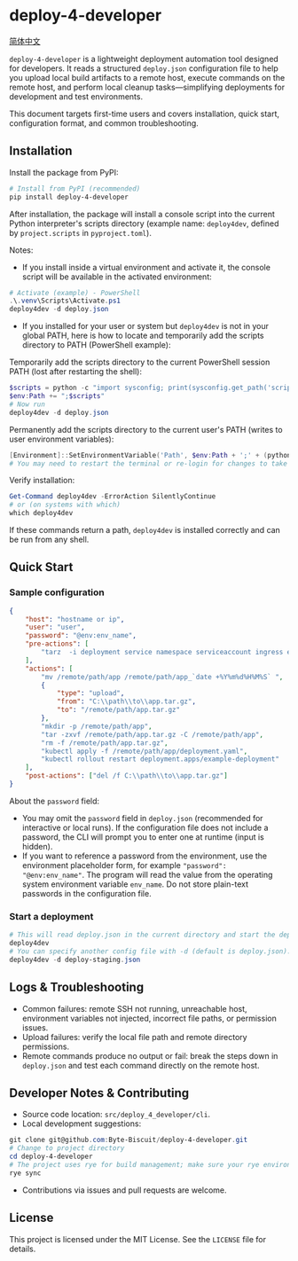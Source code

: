 # deploy-4-developer

[简体中文](README.zh-CN.md)

`deploy-4-developer` is a lightweight deployment automation tool designed for developers. It reads a structured `deploy.json` configuration file to help you upload local build artifacts to a remote host, execute commands on the remote host, and perform local cleanup tasks—simplifying deployments for development and test environments.

This document targets first-time users and covers installation, quick start, configuration format, and common troubleshooting.

## Installation

Install the package from PyPI:

```powershell
# Install from PyPI (recommended)
pip install deploy-4-developer
```

After installation, the package will install a console script into the current Python interpreter's scripts directory (example name: `deploy4dev`, defined by `project.scripts` in `pyproject.toml`).

Notes:

-   If you install inside a virtual environment and activate it, the console script will be available in the activated environment:

```powershell
# Activate (example) - PowerShell
.\.venv\Scripts\Activate.ps1
deploy4dev -d deploy.json
```

-   If you installed for your user or system but `deploy4dev` is not in your global PATH, here is how to locate and temporarily add the scripts directory to PATH (PowerShell example):

Temporarily add the scripts directory to the current PowerShell session PATH (lost after restarting the shell):

```powershell
$scripts = python -c "import sysconfig; print(sysconfig.get_path('scripts'))"
$env:Path += ";$scripts"
# Now run
deploy4dev -d deploy.json
```

Permanently add the scripts directory to the current user's PATH (writes to user environment variables):

```powershell
[Environment]::SetEnvironmentVariable('Path', $env:Path + ';' + (python -c "import sysconfig; print(sysconfig.get_path('scripts'))"), 'User')
# You may need to restart the terminal or re-login for changes to take effect
```

Verify installation:

```powershell
Get-Command deploy4dev -ErrorAction SilentlyContinue
# or (on systems with which)
which deploy4dev
```

If these commands return a path, `deploy4dev` is installed correctly and can be run from any shell.

## Quick Start

### Sample configuration

```json
{
    "host": "hostname or ip",
    "user": "user",
    "password": "@env:env_name",
    "pre-actions": [
        "tarz  -i deployment service namespace serviceaccount ingress example-component"
    ],
    "actions": [
        "mv /remote/path/app /remote/path/app_`date +%Y%m%d%H%M%S` ",
        {
            "type": "upload",
            "from": "C:\\path\\to\\app.tar.gz",
            "to": "/remote/path/app.tar.gz"
        },
        "mkdir -p /remote/path/app",
        "tar -zxvf /remote/path/app.tar.gz -C /remote/path/app",
        "rm -f /remote/path/app.tar.gz",
        "kubectl apply -f /remote/path/app/deployment.yaml",
        "kubectl rollout restart deployment.apps/example-deployment"
    ],
    "post-actions": ["del /f C:\\path\\to\\app.tar.gz"]
}
```

About the `password` field:

-   You may omit the `password` field in `deploy.json` (recommended for interactive or local runs). If the configuration file does not include a password, the CLI will prompt you to enter one at runtime (input is hidden).
-   If you want to reference a password from the environment, use the environment placeholder form, for example `"password": "@env:env_name"`. The program will read the value from the operating system environment variable `env_name`. Do not store plain-text passwords in the configuration file.

### Start a deployment

```powershell
# This will read deploy.json in the current directory and start the deployment
deploy4dev
# You can specify another config file with -d (default is deploy.json). Example:
deploy4dev -d deploy-staging.json
```

## Logs & Troubleshooting

-   Common failures: remote SSH not running, unreachable host, environment variables not injected, incorrect file paths, or permission issues.
-   Upload failures: verify the local file path and remote directory permissions.
-   Remote commands produce no output or fail: break the steps down in `deploy.json` and test each command directly on the remote host.

## Developer Notes & Contributing

-   Source code location: `src/deploy_4_developer/cli`.
-   Local development suggestions:

```powershell
git clone git@github.com:Byte-Biscuit/deploy-4-developer.git
# Change to project directory
cd deploy-4-developer
# The project uses rye for build management; make sure your rye environment is ready
rye sync
```

-   Contributions via issues and pull requests are welcome.

## License

This project is licensed under the MIT License. See the `LICENSE` file for details.
